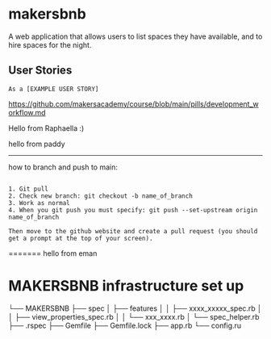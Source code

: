 # makersbnb
A web application that allows users to list spaces they have available, and to hire spaces for the night.

## User Stories

```
As a [EXAMPLE USER STORY]

```

https://github.com/makersacademy/course/blob/main/pills/development_workflow.md

Hello from Raphaella :) 

hello from paddy




----------
how to branch and push to main:
```

1. Git pull
2. Check new branch: git checkout -b name_of_branch
3. Work as normal 
4. When you git push you must specify: git push --set-upstream origin name_of_branch

Then move to the github website and create a pull request (you should get a prompt at the top of your screen).

```
=======
hello from eman

# MAKERSBNB infrastructure set up

└── MAKERSBNB
    ├── spec
    │   ├── features
    │   │   ├── xxxx_xxxxx_spec.rb
    │   │   ├── view_properties_spec.rb
    │   │   └── xxx_xxxx.rb
    │   └── spec_helper.rb
    ├── .rspec
    ├── Gemfile
    ├── Gemfile.lock
    ├── app.rb
    └── config.ru

